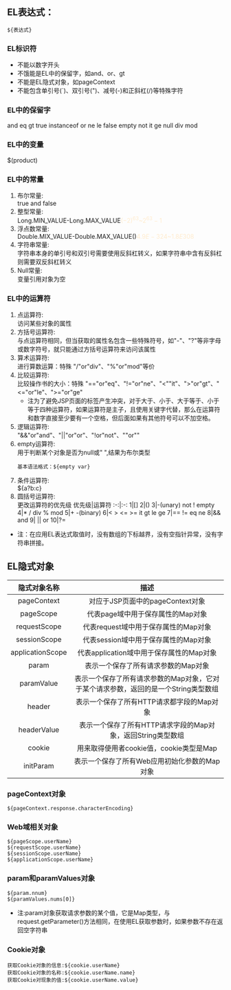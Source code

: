 ## EL表达式：
```
${表达式}
```
### EL标识符
- 不能以数字开头
- 不饿能是EL中的保留字，如and、or、gt
- 不能是EL隐式对象，如pageContext
- 不能包含单引号(`)、双引号(")、减号(-)和正斜杠(/)等特殊字符
### EL中的保留字
and     eq      gt      true        instanceof
or      ne      le      false       empty
not     it      ge      null        div     mod
### EL中的变量
$(product)
### EL中的常量
1. 布尔常量:  
    true and false
2. 整型常量:  
    Long.MIN_VALUE-Long.MAX_VALUE<font color=BlanchedAlmond>$(-2)^{63}$~$2^{63}-1$</font>
3. 浮点数常量:  
    Double.MIX_VALUE-Double.MAX_VALUE()<font color=BlanchedAlmond>$4.9E-324$~$1.8E308$</font>
4. 字符串常量:  
    字符串本身的单引号和双引号需要使用反斜杠转义，如果字符串中含有反斜杠则需要双反斜杠转义
5. Null常量:  
    变量引用对象为空
### EL中的运算符
1. 点运算符:  
   访问某些对象的属性
2. 方括号运算符:  
   与点运算符相同，但当获取的属性名包含一些特殊符号，如"-"、"?"等非字母或数字符号，就只能通过方括号运算符来访问该属性
3. 算术运算符:  
   进行算数运算：特殊 "/"or"div"、"%"or"mod"等价
4. 比较运算符:  
   比较操作书的大小：特殊 "=="or"eq"、"!="or"ne"、"<""it"、">"or"gt"、"<="or"le"、">="or"ge"
   - 注为了避免JSP页面的标签产生冲突，对于大于、小于、大于等于、小于等于四种运算符，如果运算符是主子，且使用关键字代替，那么在运算符和数字直接至少要有一个空格，但后面如果有其他符号可以不加空格。
5. 逻辑运算符:  
   "&&"or"and"、"||"or"or"、"!or"not"、""or""
6. empty运算符:  
   用于判断某个对象是否为null或" ",结果为布尔类型
   ```
   基本语法格式：${empty var}
   ```
7. 条件运算符:  
   ${a?b:c}
8. 圆括号运算符:  
   更改运算符的优先级
   优先级|运算符
   :-:|:-:
   1|[]
   2|()
   3|-(unary) not ! empty
   4|* / div % mod
   5|+ -(binary)
   6|< > <= >= it gt le ge
   7|== != eq ne
   8|&& and
   9| \|\| or
   10|?=
- 注：在应用EL表达式取值时，没有数组的下标越界，没有空指针异常，没有字符串拼接。
## EL隐式对象
隐式对象名称|描述
:-:|:-:
pageContext|对应于JSP页面中的pageContext对象
pageScope|代表page域中用于保存属性的Map对象
requestScope|代表request域中用于保存属性的Map对象
sessionScope|代表session域中用于保存属性的Map对象
applicationScope|代表application域中用于保存属性的Map对象
param|表示一个保存了所有请求参数的Map对象
paramValue|表示一个保存了所有请求参数的Map对象，它对于某个请求参数，返回的是一个String类型数组
header|表示一个保存了所有HTTP请求都字段的Map对象
headerValue|表示一个保存了所有HTTP请求字段的Map对象，返回String类型数组
cookie|用来取得使用者cookie值，cookie类型是Map
initParam|表示一个保存了所有Web应用初始化参数的Map对象
### pageContext对象
```
${pageContext.response.characterEncoding}
```
### Web域相关对象
```
${pageScope.userName}
${requestScope.userName}
${sessionScope.userName}
${applicationScope.userName}
```
### param和paramValues对象
```
${param.nnum}
${paramValues.nums[0]}
```
- 注:param对象获取请求参数的某个值，它是Map类型，与request.getParameter()方法相同，在使用EL获取参数时，如果参数不存在返回空字符串
### Cookie对象
```
获取Cookie对象的信息:${cookie.userName}
获取Cookie对象的名称:${cookie.userName.name}
获取Cookie对现象的值:${cookie.userName.value}
```